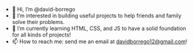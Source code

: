 - 👋 Hi, I’m @david-borrego
- 👀 I’m interested in building useful projects to help friends and family solve their problems.
- 🌱 I’m currently learning HTML, CSS, and JS to have a solid foundation for all kinds of projects!
- 📫 How to reach me: send me an email at davidborrego12@gmail.com!

<!---
david-borrego/david-borrego is a ✨ special ✨ repository because its `README.md` (this file) appears on your GitHub profile.
You can click the Preview link to take a look at your changes.
--->
